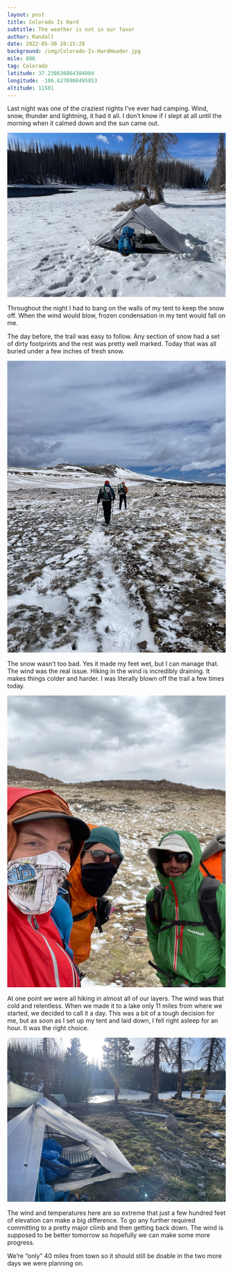 ```yaml
---
layout: post
title: Colorado Is Hard
subtitle: The weather is not in our favor
author: Randall
date: 2022-05-30 20:15:28
background: /img/Colorado-Is-HardHeader.jpg
mile: 806
tag: Colorado
latitude: 37.238636864384084
longitude: -106.6278908495853
altitude: 11501
---
```

Last night was one of the craziest nights I’ve ever had camping. Wind, snow, thunder and lightning, it had it all. I don’t know if I slept at all until the morning when it calmed down and the sun came out.
 
<img src="/img/Colorado Is Hard0.jpg" class="img-fluid">

Throughout the night I had to bang on the walls of my tent to keep the snow off. When the wind would blow, frozen condensation in my tent would fall on me.

The day before, the trail was easy to follow. Any section of snow had a set of dirty footprints and the rest was pretty well marked. Today that was all buried under a few inches of fresh snow.

<img src="/img/Colorado Is Hard1.jpg" class="img-fluid">

The snow wasn’t too bad. Yes it made my feet wet, but I can manage that. The wind was the real issue. Hiking in the wind is incredibly draining. It makes things colder and harder. I was literally blown off the trail a few times today.

<img src="/img/Colorado Is Hard2.jpg" class="img-fluid">

At one point we were all hiking in almost all of our layers. The wind was that cold and relentless. When we made it to a lake only 11 miles from where we started, we decided to call it a day. This was a bit of a tough decision for me, but as soon as I set up my tent and laid down, I fell right asleep for an hour. It was the right choice.

<img src="/img/Colorado Is Hard3.jpg" class="img-fluid">

The wind and temperatures here are so extreme that just a few hundred feet of elevation can make a big difference. To go any further required committing to a pretty major climb and then getting back down. The wind is supposed to be better tomorrow so hopefully we can make some more progress.

We’re “only” 40 miles from town so it should still be doable in the two more days we were planning on.